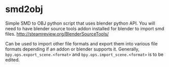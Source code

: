 # smd2obj
Simple SMD to OBJ python script that uses blender python API.
You will need to have blender source tools addon installed for blender to import smd files.
http://steamreview.org/BlenderSourceTools/

Can be used to import other file formats and export them into various file formats depending if an addon or blender supports it.
Generally, ```bpy.ops.export_scene.<format>``` and ```bpy.ops.import_scene.<format>``` is to be edited.